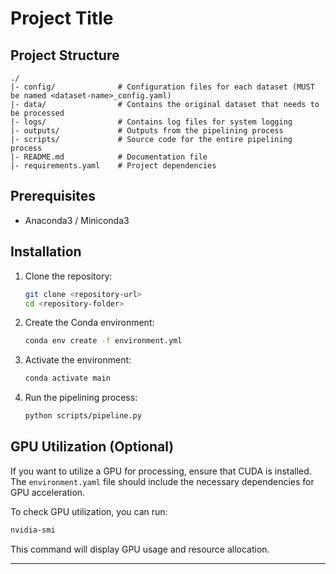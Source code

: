 # Project Title

## Project Structure

```
./  
|- config/              # Configuration files for each dataset (MUST be named <dataset-name>_config.yaml)
|- data/                # Contains the original dataset that needs to be processed
|- logs/                # Contains log files for system logging
|- outputs/             # Outputs from the pipelining process
|- scripts/             # Source code for the entire pipelining process
|- README.md            # Documentation file  
|- requirements.yaml    # Project dependencies
```

## Prerequisites

- Anaconda3 / Miniconda3

## Installation

1. Clone the repository:
   ```bash
   git clone <repository-url>
   cd <repository-folder>
   ```
2. Create the Conda environment:
   ```bash
   conda env create -f environment.yml
   ```
3. Activate the environment:
   ```bash
   conda activate main
   ```
4. Run the pipelining process:
   ```bash
   python scripts/pipeline.py
   ```

## GPU Utilization (Optional)

If you want to utilize a GPU for processing, ensure that CUDA is installed. The `environment.yaml` file should include the necessary dependencies for GPU acceleration.

To check GPU utilization, you can run:

```bash
nvidia-smi
```

This command will display GPU usage and resource allocation.

---
